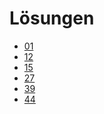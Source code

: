 Lösungen
========

- [01](01.md) <!-- OK -->
- [12](12.md) <!-- OK -->
- [15](15.md) <!-- OK -->
- [27](27.md) <!-- OK -->
- [39](39.md) <!-- OK -->
- [44](44.md) <!-- OK -->
